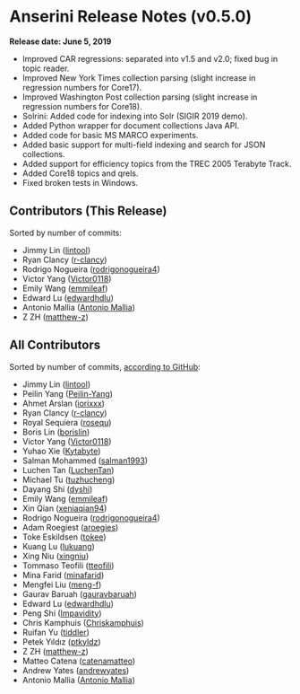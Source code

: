 # Anserini Release Notes (v0.5.0)

**Release date: June 5, 2019**

+ Improved CAR regressions: separated into v1.5 and v2.0; fixed bug in topic reader.
+ Improved New York Times collection parsing (slight increase in regression numbers for Core17).
+ Improved Washington Post collection parsing (slight increase in regression numbers for Core18).
+ Solrini: Added code for indexing into Solr (SIGIR 2019 demo).
+ Added Python wrapper for document collections Java API.
+ Added code for basic MS MARCO experiments.
+ Added basic support for multi-field indexing and search for JSON collections.
+ Added support for efficiency topics from the TREC 2005 Terabyte Track.
+ Added Core18 topics and qrels.
+ Fixed broken tests in Windows.

## Contributors (This Release)

Sorted by number of commits:

+ Jimmy Lin ([lintool](https://github.com/lintool))
+ Ryan Clancy ([r-clancy](https://github.com/r-clancy))
+ Rodrigo Nogueira ([rodrigonogueira4](https://github.com/rodrigonogueira4))
+ Victor Yang ([Victor0118](https://github.com/Victor0118))
+ Emily Wang ([emmileaf](https://github.com/emmileaf))
+ Edward Lu ([edwardhdlu](https://github.com/edwardhdlu))
+ Antonio Mallia ([Antonio Mallia](https://github.com/amallia))
+ Z ZH ([matthew-z](https://github.com/matthew-z))

## All Contributors

Sorted by number of commits, [according to GitHub](https://github.com/castorini/Anserini/graphs/contributors):

+ Jimmy Lin ([lintool](https://github.com/lintool))
+ Peilin Yang ([Peilin-Yang](https://github.com/Peilin-Yang))
+ Ahmet Arslan ([iorixxx](https://github.com/iorixxx))
+ Ryan Clancy ([r-clancy](https://github.com/r-clancy))
+ Royal Sequiera ([rosequ](https://github.com/rosequ))
+ Boris Lin ([borislin](https://github.com/borislin))
+ Victor Yang ([Victor0118](https://github.com/Victor0118))
+ Yuhao Xie ([Kytabyte](https://github.com/Kytabyte))
+ Salman Mohammed ([salman1993](https://github.com/salman1993))
+ Luchen Tan ([LuchenTan](https://github.com/LuchenTan))
+ Michael Tu ([tuzhucheng](https://github.com/tuzhucheng))
+ Dayang Shi ([dyshi](https://github.com/dyshi))
+ Emily Wang ([emmileaf](https://github.com/emmileaf))
+ Xin Qian ([xeniaqian94](https://github.com/xeniaqian94))
+ Rodrigo Nogueira ([rodrigonogueira4](https://github.com/rodrigonogueira4))
+ Adam Roegiest ([aroegies](https://github.com/aroegies))
+ Toke Eskildsen ([tokee](https://github.com/tokee))
+ Kuang Lu ([lukuang](https://github.com/lukuang))
+ Xing Niu ([xingniu](https://github.com/xingniu))
+ Tommaso Teofili ([tteofili](https://github.com/tteofili))
+ Mina Farid ([minafarid](https://github.com/minafarid))
+ Mengfei Liu ([meng-f](https://github.com/meng-f))
+ Gaurav Baruah ([gauravbaruah](https://github.com/gauravbaruah))
+ Edward Lu ([edwardhdlu](https://github.com/edwardhdlu))
+ Peng Shi ([Impavidity](https://github.com/Impavidity))
+ Chris Kamphuis ([Chriskamphuis](https://github.com/Chriskamphuis))
+ Ruifan Yu ([tiddler](https://github.com/tiddler))
+ Petek Yıldız ([ptkyldz](https://github.com/ptkyldz))
+ Z ZH ([matthew-z](https://github.com/matthew-z))
+ Matteo Catena ([catenamatteo](https://github.com/catenamatteo))
+ Andrew Yates ([andrewyates](https://github.com/andrewyates))
+ Antonio Mallia ([Antonio Mallia](https://github.com/amallia))
